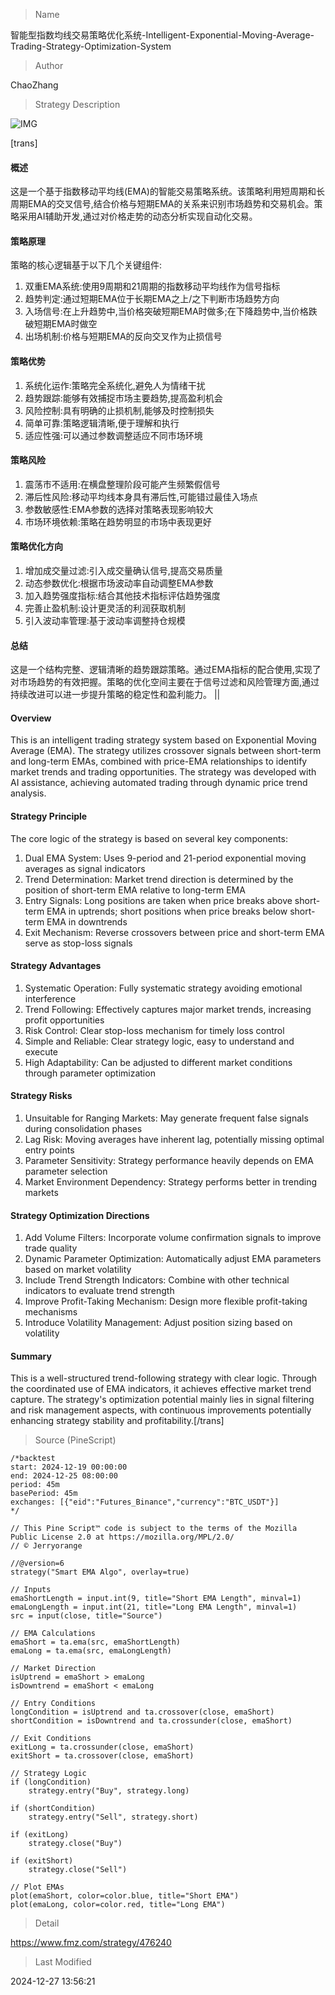 
> Name

智能型指数均线交易策略优化系统-Intelligent-Exponential-Moving-Average-Trading-Strategy-Optimization-System

> Author

ChaoZhang

> Strategy Description

![IMG](https://www.fmz.com/upload/asset/f44fe54ba0ad053e7d.png)

[trans]
#### 概述
这是一个基于指数移动平均线(EMA)的智能交易策略系统。该策略利用短周期和长周期EMA的交叉信号,结合价格与短期EMA的关系来识别市场趋势和交易机会。策略采用AI辅助开发,通过对价格走势的动态分析实现自动化交易。

#### 策略原理
策略的核心逻辑基于以下几个关键组件:
1. 双重EMA系统:使用9周期和21周期的指数移动平均线作为信号指标
2. 趋势判定:通过短期EMA位于长期EMA之上/之下判断市场趋势方向
3. 入场信号:在上升趋势中,当价格突破短期EMA时做多;在下降趋势中,当价格跌破短期EMA时做空
4. 出场机制:价格与短期EMA的反向交叉作为止损信号

#### 策略优势
1. 系统化运作:策略完全系统化,避免人为情绪干扰
2. 趋势跟踪:能够有效捕捉市场主要趋势,提高盈利机会
3. 风险控制:具有明确的止损机制,能够及时控制损失
4. 简单可靠:策略逻辑清晰,便于理解和执行
5. 适应性强:可以通过参数调整适应不同市场环境

#### 策略风险
1. 震荡市不适用:在横盘整理阶段可能产生频繁假信号
2. 滞后性风险:移动平均线本身具有滞后性,可能错过最佳入场点
3. 参数敏感性:EMA参数的选择对策略表现影响较大
4. 市场环境依赖:策略在趋势明显的市场中表现更好

#### 策略优化方向
1. 增加成交量过滤:引入成交量确认信号,提高交易质量
2. 动态参数优化:根据市场波动率自动调整EMA参数
3. 加入趋势强度指标:结合其他技术指标评估趋势强度
4. 完善止盈机制:设计更灵活的利润获取机制
5. 引入波动率管理:基于波动率调整持仓规模

#### 总结
这是一个结构完整、逻辑清晰的趋势跟踪策略。通过EMA指标的配合使用,实现了对市场趋势的有效把握。策略的优化空间主要在于信号过滤和风险管理方面,通过持续改进可以进一步提升策略的稳定性和盈利能力。 || 

#### Overview
This is an intelligent trading strategy system based on Exponential Moving Average (EMA). The strategy utilizes crossover signals between short-term and long-term EMAs, combined with price-EMA relationships to identify market trends and trading opportunities. The strategy was developed with AI assistance, achieving automated trading through dynamic price trend analysis.

#### Strategy Principle
The core logic of the strategy is based on several key components:
1. Dual EMA System: Uses 9-period and 21-period exponential moving averages as signal indicators
2. Trend Determination: Market trend direction is determined by the position of short-term EMA relative to long-term EMA
3. Entry Signals: Long positions are taken when price breaks above short-term EMA in uptrends; short positions when price breaks below short-term EMA in downtrends
4. Exit Mechanism: Reverse crossovers between price and short-term EMA serve as stop-loss signals

#### Strategy Advantages
1. Systematic Operation: Fully systematic strategy avoiding emotional interference
2. Trend Following: Effectively captures major market trends, increasing profit opportunities
3. Risk Control: Clear stop-loss mechanism for timely loss control
4. Simple and Reliable: Clear strategy logic, easy to understand and execute
5. High Adaptability: Can be adjusted to different market conditions through parameter optimization

#### Strategy Risks
1. Unsuitable for Ranging Markets: May generate frequent false signals during consolidation phases
2. Lag Risk: Moving averages have inherent lag, potentially missing optimal entry points
3. Parameter Sensitivity: Strategy performance heavily depends on EMA parameter selection
4. Market Environment Dependency: Strategy performs better in trending markets

#### Strategy Optimization Directions
1. Add Volume Filters: Incorporate volume confirmation signals to improve trade quality
2. Dynamic Parameter Optimization: Automatically adjust EMA parameters based on market volatility
3. Include Trend Strength Indicators: Combine with other technical indicators to evaluate trend strength
4. Improve Profit-Taking Mechanism: Design more flexible profit-taking mechanisms
5. Introduce Volatility Management: Adjust position sizing based on volatility

#### Summary
This is a well-structured trend-following strategy with clear logic. Through the coordinated use of EMA indicators, it achieves effective market trend capture. The strategy's optimization potential mainly lies in signal filtering and risk management aspects, with continuous improvements potentially enhancing strategy stability and profitability.[/trans]



> Source (PineScript)

``` pinescript
/*backtest
start: 2024-12-19 00:00:00
end: 2024-12-25 08:00:00
period: 45m
basePeriod: 45m
exchanges: [{"eid":"Futures_Binance","currency":"BTC_USDT"}]
*/

// This Pine Script™ code is subject to the terms of the Mozilla Public License 2.0 at https://mozilla.org/MPL/2.0/
// © Jerryorange

//@version=6
strategy("Smart EMA Algo", overlay=true)

// Inputs
emaShortLength = input.int(9, title="Short EMA Length", minval=1)
emaLongLength = input.int(21, title="Long EMA Length", minval=1)
src = input(close, title="Source")

// EMA Calculations
emaShort = ta.ema(src, emaShortLength)
emaLong = ta.ema(src, emaLongLength)

// Market Direction
isUptrend = emaShort > emaLong
isDowntrend = emaShort < emaLong

// Entry Conditions
longCondition = isUptrend and ta.crossover(close, emaShort)
shortCondition = isDowntrend and ta.crossunder(close, emaShort)

// Exit Conditions
exitLong = ta.crossunder(close, emaShort)
exitShort = ta.crossover(close, emaShort)

// Strategy Logic
if (longCondition)
    strategy.entry("Buy", strategy.long)

if (shortCondition)
    strategy.entry("Sell", strategy.short)

if (exitLong)
    strategy.close("Buy")

if (exitShort)
    strategy.close("Sell")

// Plot EMAs
plot(emaShort, color=color.blue, title="Short EMA")
plot(emaLong, color=color.red, title="Long EMA")

```

> Detail

https://www.fmz.com/strategy/476240

> Last Modified

2024-12-27 13:56:21
